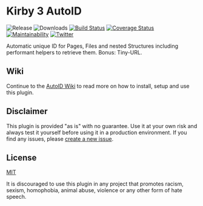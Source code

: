 # Kirby 3 AutoID

![Release](https://flat.badgen.net/packagist/v/bnomei/kirby3-autoid?color=ae81ff)
![Downloads](https://flat.badgen.net/packagist/dt/bnomei/kirby3-autoid?color=272822)
[![Build Status](https://flat.badgen.net/travis/bnomei/kirby3-autoid)](https://travis-ci.com/bnomei/kirby3-autoid)
[![Coverage Status](https://flat.badgen.net/coveralls/c/github/bnomei/kirby3-autoid)](https://coveralls.io/github/bnomei/kirby3-autoid) 
[![Maintainability](https://flat.badgen.net/codeclimate/maintainability/bnomei/kirby3-autoid)](https://codeclimate.com/github/bnomei/kirby3-autoid) 
[![Twitter](https://flat.badgen.net/badge/twitter/bnomei?color=66d9ef)](https://twitter.com/bnomei)


Automatic unique ID for Pages, Files and nested Structures including performant helpers to retrieve them. Bonus: Tiny-URL.

## Wiki

Continue to the [AutoID Wiki](https://github.com/bnomei/kirby3-autoid/wiki) to read more on how to install, setup and use this plugin.

## Disclaimer

This plugin is provided "as is" with no guarantee. Use it at your own risk and always test it yourself before using it in a production environment. If you find any issues, please [create a new issue](https://github.com/bnomei/kirby3-autoid/issues/new).

## License

[MIT](https://opensource.org/licenses/MIT)

It is discouraged to use this plugin in any project that promotes racism, sexism, homophobia, animal abuse, violence or any other form of hate speech.
